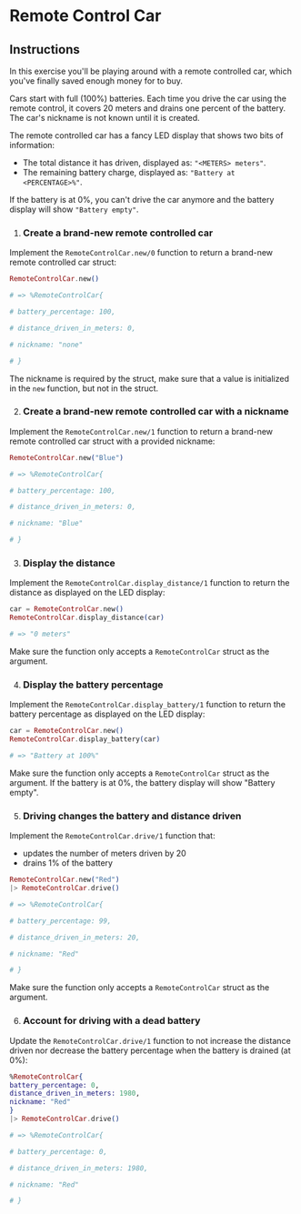 # Remote Control Car

## Instructions

In this exercise you'll be playing around with a remote controlled car, which you've finally saved enough money for to buy.

Cars start with full (100%) batteries. Each time you drive the car using the remote control, it covers 20 meters and drains one percent of the battery. The car's nickname is not known until it is created.

The remote controlled car has a fancy LED display that shows two bits of information:

- The total distance it has driven, displayed as: `"<METERS> meters"`.
- The remaining battery charge, displayed as: `"Battery at <PERCENTAGE>%"`.

If the battery is at 0%, you can't drive the car anymore and the battery display will show `"Battery empty"`.

1. ### Create a brand-new remote controlled car

Implement the `RemoteControlCar.new/0` function to return a brand-new remote controlled car struct:

```elixir
RemoteControlCar.new()

# => %RemoteControlCar{

# battery_percentage: 100,

# distance_driven_in_meters: 0,

# nickname: "none"

# }
```

The nickname is required by the struct, make sure that a value is initialized in the `new` function, but not in the struct.

2. ### Create a brand-new remote controlled car with a nickname

Implement the `RemoteControlCar.new/1` function to return a brand-new remote controlled car struct with a provided nickname:

```elixir
RemoteControlCar.new("Blue")

# => %RemoteControlCar{

# battery_percentage: 100,

# distance_driven_in_meters: 0,

# nickname: "Blue"

# }
```

3. ### Display the distance

Implement the `RemoteControlCar.display_distance/1` function to return the distance as displayed on the LED display:

```elixir
car = RemoteControlCar.new()
RemoteControlCar.display_distance(car)

# => "0 meters"
```

Make sure the function only accepts a `RemoteControlCar` struct as the argument.

4. ### Display the battery percentage

Implement the `RemoteControlCar.display_battery/1` function to return the battery percentage as displayed on the LED display:

```elixir
car = RemoteControlCar.new()
RemoteControlCar.display_battery(car)

# => "Battery at 100%"
```

Make sure the function only accepts a `RemoteControlCar` struct as the argument. If the battery is at 0%, the battery display will show "Battery empty".

5. ### Driving changes the battery and distance driven

Implement the `RemoteControlCar.drive/1` function that:

- updates the number of meters driven by 20
- drains 1% of the battery

```elixir
RemoteControlCar.new("Red")
|> RemoteControlCar.drive()

# => %RemoteControlCar{

# battery_percentage: 99,

# distance_driven_in_meters: 20,

# nickname: "Red"

# }
```

Make sure the function only accepts a `RemoteControlCar` struct as the argument.

6. ### Account for driving with a dead battery

Update the `RemoteControlCar.drive/1` function to not increase the distance driven nor decrease the battery percentage when the battery is drained (at 0%):

```elixir
%RemoteControlCar{
battery_percentage: 0,
distance_driven_in_meters: 1980,
nickname: "Red"
}
|> RemoteControlCar.drive()

# => %RemoteControlCar{

# battery_percentage: 0,

# distance_driven_in_meters: 1980,

# nickname: "Red"

# }
```
